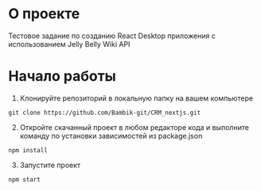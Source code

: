 # О проекте
Тестовое задание по созданию React Desktop приложения с использованием Jelly Belly Wiki API

# Начало работы

1. Клонируйте репозиторий в локальную папку на вашем компьютере
```
git clone https://github.com/Bambik-git/CRM_nextjs.git
```
2. Откройте скачанный проект в любом редакторе кода и выполните команду по установки зависимостей из package.json
```
npm install
```
3. Запустите проект
```
npm start
```
